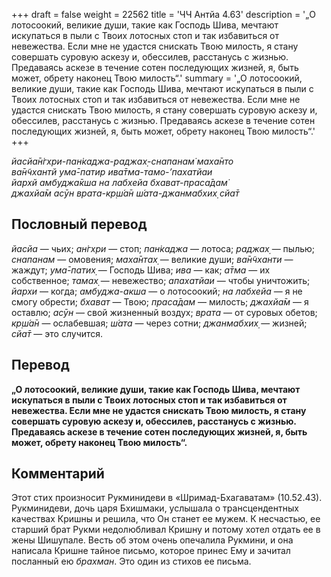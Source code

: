 +++
draft = false
weight = 22562
title = 'ЧЧ Антйа 4.63'
description = '„О лотосоокий, великие души, такие как Господь Шива, мечтают искупаться в пыли с Твоих лотосных стоп и так избавиться от невежества. Если мне не удастся снискать Твою милость, я стану совершать суровую аскезу и, обессилев, расстанусь с жизнью. Предаваясь аскезе в течение сотен последующих жизней, я, быть может, обрету наконец Твою милость“.'
summary = '„О лотосоокий, великие души, такие как Господь Шива, мечтают искупаться в пыли с Твоих лотосных стоп и так избавиться от невежества. Если мне не удастся снискать Твою милость, я стану совершать суровую аскезу и, обессилев, расстанусь с жизнью. Предаваясь аскезе в течение сотен последующих жизней, я, быть может, обрету наконец Твою милость“.'
+++

_йасйа̄н̇гхри-пан̇каджа-раджах̣-снапанам̇ маха̄нто  
ва̄н̃чхантй ума̄-патир ива̄тма-тамо-’пахатйаи  
йархй амбуджа̄кша на лабхейа бхават-праса̄дам̇  
джахйа̄м асӯн врата-кр̣ш́а̄н ш́ата-джанмабхих̣ сйа̄т_

## Пословный перевод

_йасйа_ — чьих; _ан̇гхри_ — стоп; _пан̇каджа_ — лотоса; _раджах̣_ — пылью; _снапанам_ — омовения; _маха̄нтах̣_ — великие души; _ва̄н̃чханти_ — жаждут; _ума̄_\-_патих̣_ — Господь Шива; _ива_ — как; _а̄тма_ — их собственное; _тамах̣_ — невежество; _апахатйаи_ — чтобы уничтожить; _йархи_ — когда; _амбуджа_\-_акша_ — о лотосоокий; _на_ _лабхейа_ — я не смогу обрести; _бхават_ — Твою; _праса̄дам_ — милость; _джахйа̄м_ — я оставлю; _асӯн_ — свой жизненный воздух; _врата_ — от суровых обетов; _кр̣ш́а̄н_ — ослабевшая; _ш́ата_ — через сотни; _джанмабхих̣_ — жизней; _сйа̄т_ — это случится.

## Перевод

**„О лотосоокий, великие души, такие как Господь Шива, мечтают искупаться в пыли с Твоих лотосных стоп и так избавиться от невежества. Если мне не удастся снискать Твою милость, я стану совершать суровую аскезу и, обессилев, расстанусь с жизнью. Предаваясь аскезе в течение сотен последующих жизней, я, быть может, обрету наконец Твою милость“.**

## Комментарий

Этот стих произносит Рукминидеви в «Шримад-Бхагаватам» (10.52.43). Рукминидеви, дочь царя Бхишмаки, услышала о трансцендентных качествах Кришны и решила, что Он станет ее мужем. К несчастью, ее старший брат Рукми недолюбливал Кришну и потому хотел отдать ее в жены Шишупале. Весть об этом очень опечалила Рукмини, и она написала Кришне тайное письмо, которое принес Ему и зачитал посланный ею _брахман_. Это один из стихов ее письма.
